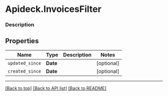 # Apideck.InvoicesFilter

### Description

## Properties
Name | Type | Description | Notes
------------ | ------------- | ------------- | -------------
`updated_since` | **Date** |  | [optional] 
`created_since` | **Date** |  | [optional] 





---

[[Back to top]](#) [[Back to API list]](../../../../README.md#documentation-for-api-endpoints) [[Back to README]](../../../../README.md)


